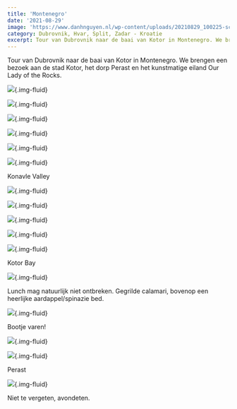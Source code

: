 ```yaml
---
title: 'Montenegro'
date: '2021-08-29'
image: 'https://www.danhnguyen.nl/wp-content/uploads/20210829_100225-scaled-e1631196100205.jpg'
category: Dubrovnik, Hvar, Split, Zadar - Kroatie
excerpt: Tour van Dubrovnik naar de baai van Kotor in Montenegro. We brengen een bezoek aan de stad Kotor, het dorp Perast en het kunstmatige eiland Our Lady of the Rocks.
---
```


Tour van Dubrovnik naar de baai van Kotor in Montenegro. We brengen een bezoek aan de stad Kotor, het dorp Perast en het kunstmatige eiland Our Lady of the Rocks.

![](https://www.danhnguyen.nl/wp-content/uploads/IMG_0209-scaled-e1631196331743.jpg){.img-fluid}

![](https://www.danhnguyen.nl/wp-content/uploads/20210829_092911-1-scaled-e1631195723664.jpg){.img-fluid}

![](https://www.danhnguyen.nl/wp-content/uploads/20210829_093407-1-scaled-e1631195730322.jpg){.img-fluid}

![](https://www.danhnguyen.nl/wp-content/uploads/20210829_093418-scaled-e1631195736105.jpg){.img-fluid}

![](https://www.danhnguyen.nl/wp-content/uploads/20210829_094613-scaled-e1631195741880.jpg){.img-fluid}

![](https://www.danhnguyen.nl/wp-content/uploads/IMG_0202-scaled-e1631196365972.jpg){.img-fluid}

Konavle Valley

![](https://www.danhnguyen.nl/wp-content/uploads/20210829_100225-scaled-e1631196100205.jpg){.img-fluid}

![](https://www.danhnguyen.nl/wp-content/uploads/20210829_110628-scaled-e1631196071652.jpg){.img-fluid}

![](https://www.danhnguyen.nl/wp-content/uploads/IMG_0228-scaled-e1631196337641.jpg){.img-fluid}

![](https://www.danhnguyen.nl/wp-content/uploads/20210829_102613-scaled-e1631196091943.jpg){.img-fluid}

![](https://www.danhnguyen.nl/wp-content/uploads/20210829_105020-scaled-e1631196165327.jpg){.img-fluid}

Kotor Bay

![](https://www.danhnguyen.nl/wp-content/uploads/20210829_121323-scaled-e1631195912813.jpg){.img-fluid}

Lunch mag natuurlijk niet ontbreken. Gegrilde calamari, bovenop een heerlijke aardappel/spinazie bed.

![](https://www.danhnguyen.nl/wp-content/uploads/IMG_0294-scaled-e1631196347418.jpg){.img-fluid}

Bootje varen!

![](https://www.danhnguyen.nl/wp-content/uploads/IMG_0291-scaled-e1631196342955.jpg){.img-fluid}

![](https://www.danhnguyen.nl/wp-content/uploads/20210829_132442-scaled-e1631196059982.jpg){.img-fluid}

Perast

![](https://www.danhnguyen.nl/wp-content/uploads/20210829_151515-scaled-e1631196064507.jpg){.img-fluid}

Niet te vergeten, avondeten.
